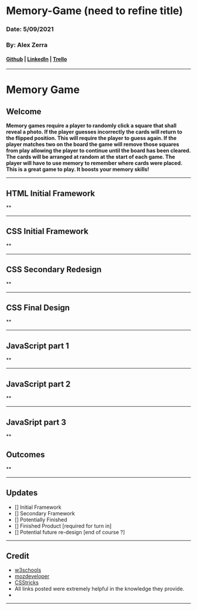 # Memory-Game (need to refine title) 



### Date: 5/09/2021 
### By: Alex Zerra
#### [Github](https://github.com/AlexanderZerra) | [LinkedIn](https://www.linkedin.com/in/alexander-zerra-a2737788/) | [Trello](https://trello.com/b/EHQdTol3/triple-h#)

***
# **Memory Game**

## **Welcome**
**Memory games require a player to randomly click a square that shall reveal a photo. If the player guesses incorrectly the cards will return to the flipped position. This will require the player to guess again. If the player matches two on the board the game will remove those squares from play allowing the player to continue until the board has been cleared. The cards will be arranged at random at the start of each game. The player will have to use memory to remember where cards were placed. This is a great game to play. It boosts your memory skills!**
***

## **HTML Initial Framework**
**
***

## **CSS Initial Framework**
**
***

## **CSS Secondary Redesign**
**
***

## **CSS Final Design**
**
***

## **JavaScript part 1**
**
***

## **JavaScript part 2**
**
***

## **JavaSript part 3**
**


## **Outcomes**
**
***


## Updates
-  [] Initial Framework
-  [] Secondary Framework
-  [] Potentially Finished
-  [] Finished Product [required for turn in]
-  [] Potential future re-design [end of course ?]
***

## Credit
* [w3schools](https://www.w3schools.com/) 
* [mozdeveloper](https://developer.mozilla.org/en-US/) 
* [CSStricks](https://css-tricks.com/)
* All links posted were extremely helpful in the knowledge they provide. 
* 
***
